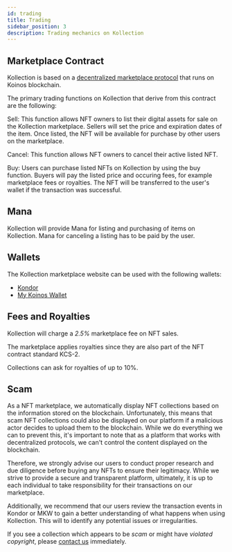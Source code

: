 ```yaml
---
id: trading
title: Trading
sidebar_position: 3
description: Trading mechanics on Kollection
---
```


## Marketplace Contract

Kollection is based on a [decentralized marketplace protocol](https://github.com/kollection-nft/marketplace) that runs on Koinos blockchain.

The primary trading functions on Kollection that derive from this contract are the following:

Sell: This function allows NFT owners to list their digital assets for sale on the Kollection marketplace. Sellers will set the price and expiration dates of the item. Once listed, the NFT will be available for purchase by other users on the marketplace.

Cancel: This function allows NFT owners to cancel their active listed NFT.

Buy: Users can purchase listed NFTs on Kollection by using the buy function. Buyers will pay the listed price and occuring fees, for example marketplace fees or royalties. The NFT will be transferred to the user's wallet if the transaction was successful.

## Mana

Kollection will provide Mana for listing and purchasing of items on Kollection.
Mana for canceling a listing has to be paid by the user.

## Wallets

The Kollection marketplace website can be used with the following wallets:
- [Kondor](https://chrome.google.com/webstore/detail/kondor/ghipkefkpgkladckmlmdnadmcchefhjl)
- [My Koinos Wallet](https://mykw.vercel.app/)

## Fees and Royalties
Kollection will charge a _2.5%_ marketplace fee on NFT sales.

The marketplace applies royalties since they are also part of the NFT contract standard KCS-2. 

Collections can ask for royalties of up to 10%. 

## Scam
As a NFT marketplace, we automatically display NFT collections based on the information stored on the blockchain. Unfortunately, this means that scam NFT collections could also be displayed on our platform if a malicious actor decides to upload them to the blockchain. While we do everything we can to prevent this, it's important to note that as a platform that works with decentralized protocols, we can't control the content displayed on the blockchain.

Therefore, we strongly advise our users to conduct proper research and due diligence before buying any NFTs to ensure their legitimacy. While we strive to provide a secure and transparent platform, ultimately, it is up to each individual to take responsibility for their transactions on our marketplace.

Additionally, we recommend that our users review the transaction events in Kondor or MKW to gain a better understanding of what happens when using Kollection. This will to identify any potential issues or irregularities.

If you see a collection which appears to be _scam_ or might have _violated copyright_, please [contact us](mailto:contact@kollection.app) immediately.